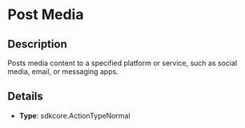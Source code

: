
# Post Media

## Description

Posts media content to a specified platform or service, such as social media, email, or messaging apps.

## Details

- **Type**: sdkcore.ActionTypeNormal
